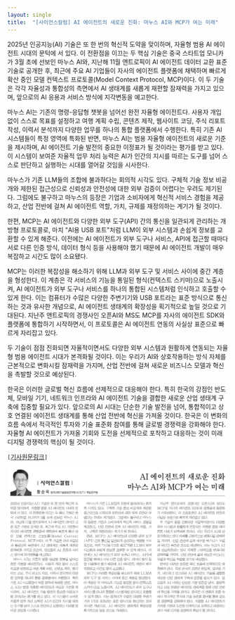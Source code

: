 ```yaml
---
layout: single
title:  "[사이언스칼럼] AI 에이전트의 새로운 진화: 마누스 AI와 MCP가 여는 미래"
---
```

2025년 인공지능(AI) 기술은 또 한 번의 혁신적 도약을 맞이하며, 자율형 범용 AI 에이전트 시대의 문턱에 서 있다. 이 전환점을 이끄는 두 핵심 기술은 중국 스타트업 모니카가 3월 초에 선보인 마누스 AI와, 지난해 11월 앤트로픽이 AI 에이전트 데이터 교환 표준 기술로 공개한 후, 최근에 주요 AI 기업들이 자사의 에이전트 플랫폼에 채택하며 빠르게 확산 중인 모델 컨텍스트 프로토콜(Model Context Protocol, MCP)이다. 이 두 기술은 각각 자율성과 통합성의 측면에서 AI 생태계를 새롭게 재편할 잠재력을 가지고 있으며, 앞으로의 AI 응용과 서비스 방식에 지각변동을 예고한다.

마누스 AI는 기존의 명령-응답형 챗봇을 넘어선 완전 자율형 에이전트다. 사용자 개입 없이 스스로 목표를 설정하고 여행 계획 수립, 콘텐츠 제작, 웹사이트 코딩, 주식 리포트 작성, 이력서 분석까지 다양한 업무를 하나의 통합 플랫폼에서 수행한다. 특히 기존 AI 시스템들이 특정 영역에 특화된 반면, 마누스 AI는 범용 자율형 에이전트의 새로운 기준을 제시하며, AI 에이전트 기술 발전의 중요한 이정표가 될 것이라는 평가를 받고 있다. 이 시스템이 보여준 자율적 업무 처리 능력은 AI가 인간의 지시를 따르는 도구를 넘어 스스로 판단하고 실행하는 시대를 열어갈 것임을 시사한다.

마누스가 기존 LLM들의 조합에 불과하다는 회의적 시각도 있다. 구체적 기술 정보 비공개와 제한된 접근성으로 신뢰성과 안전성에 대한 외부 검증이 어렵다는 우려도 제기된다. 그럼에도 불구하고 마누스의 등장은 기업과 소비자에게 혁신적 서비스 경험을 제공하고, 산업 전반에 걸쳐 AI 에이전트 역할, 가치, 규제를 재정의하는 계기가 될 것이다.

한편, MCP는 AI 에이전트와 다양한 외부 도구(API) 간의 통신을 일관되게 관리하는 개방형 프로토콜로, 마치 "AI용 USB 포트"처럼 LLM이 외부 시스템과 손쉽게 정보를 교환할 수 있게 해준다. 이전에는 AI 에이전트가 외부 도구나 서비스, API에 접근할 때마다 서로 다른 인증 방식, 데이터 형식 등을 사용해야 했기 때문에 AI 에이전트 개발이 매우 복잡하고 시간도 많이 소요됐다.

MCP는 이러한 복잡성을 해소하기 위해 LLM과 외부 도구 및 서비스 사이에 중간 계층을 형성한다. 이 계층은 각 서비스의 기능을 통일된 형식(컨텍스트 스키마)으로 노출시켜, AI 에이전트가 외부 도구나 서비스를 하나의 통합된 시스템처럼 인식하고 호출할 수 있게 한다. 이는 컴퓨터가 수많은 다양한 주변기기와 USB 포트라는 표준 방식으로 통신하는 것과 유사한 개념으로, AI 에이전트 생태계의 확장성을 획기적으로 높일 것으로 기대된다. 지난주 앤트로픽의 경쟁사인 오픈AI와 MS도 MCP를 자사의 에이전트 SDK와 플랫폼에 통합하기 시작하면서, 이 프로토콜은 AI 에이전트 연동의 사실상 표준으로 빠르게 자리잡고 있다.

두 기술이 점점 진화되면 자율적이면서도 다양한 외부 시스템과 원활하게 연동되는 자율형 범용 에이전트 시대가 본격화될 것이다. 이는 우리가 AI와 상호작용하는 방식 자체를 근본적으로 변화시킬 잠재력을 가지며, 산업 전반에 걸쳐 새로운 비즈니스 모델과 혁신을 촉발할 것으로 예상된다. 

한국은 이러한 글로벌 혁신 흐름에 선제적으로 대응해야 한다. 특히 한국의 강점인 반도체, 모바일 기기, 네트워크 인프라와 AI 에이전트 기술을 결합한 새로운 산업 생태계 구축에 집중할 필요가 있다. 앞으로의 AI 시대는 단순한 기술 발전을 넘어, 통합적이고 상호 연결된 에이전트 생태계를 통해 산업 전반에 혁신을 가져올 것이다. 한국은 이 변화의 흐름 속에서 적극적인 투자와 기술 표준화 참여를 통해 글로벌 경쟁력을 강화해야 한다. 자율형 AI 에이전트가 가져올 기회와 도전을 선제적으로 포착하고 대응하는 것이 미래 디지털 경쟁력의 핵심이 될 것이다. 

`[`[기사원문링크](https://www.joongdo.co.kr/web/view.php?key=20250403010001065)`]`


![](/images/joongdo/2025-04-04.png)
